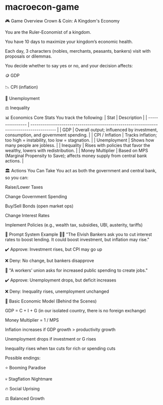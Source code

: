# macroecon-game
<!-- //todo: music
//todo: add crown to player character (left)
//todo: add prompts
///todo: have the other players bounce in from right
fiscal and monetary systems so you can do taxes open market operations etc etc and you have stats like mps which allows you to calculate money mulitplier and you get little states like how your gdp cpi unemployment inflation and you also have like an inequality indicator. you just get prompts and over ten days you try to grow your economy as best you can 
-->


🎮 Game Overview
Crown & Coin: A Kingdom's Economy

You are the Ruler-Economist of a kingdom.

You have 10 days to maximize your kingdom’s economic health.

Each day, 3 characters (nobles, merchants, peasants, bankers) visit with proposals or dilemmas.

You decide whether to say yes or no, and your decision affects:

🪙 GDP

📉 CPI (inflation)

👷 Unemployment

⚖️ Inequality

<!-- 📊 Public Opinion -->


📊 Economics Core Stats
You track the following:
| Stat             | Description                                                                                 |
| ---------------- | ------------------------------------------------------------------------------------------- |
| GDP              | Overall output; influenced by investment, consumption, and government spending.             |
| CPI / Inflation  | Tracks inflation; too high = instability, too low = stagnation.                             |
| Unemployment     | Shows how many people are jobless.                                                          |
| Inequality       | Rises with policies that favor the wealthy, lowers with redistribution.                     |
| Money Multiplier | Based on MPS (Marginal Propensity to Save); affects money supply from central bank actions. |
<!-- | Public Opinion | Optional: if this drops too low, you risk rebellion or unrest.                              | -->

🏛️ Actions You Can Take
You act as both the government and central bank, so you can:

Raise/Lower Taxes

Change Government Spending

Buy/Sell Bonds (open market ops)

Change Interest Rates

Implement Policies (e.g., wealth tax, subsidies, UBI, austerity, tariffs)

🧠 Prompt System Example
🧝‍♂️ "The Elvish Bankers ask you to cut interest rates to boost lending. It could boost investment, but inflation may rise."

✔️ Approve: Investment rises, but CPI may go up

❌ Deny: No change, but bankers disapprove

👷 "A workers' union asks for increased public spending to create jobs."

✔️ Approve: Unemployment drops, but deficit increases

❌ Deny: Inequality rises, unemployment unchanged


🧮 Basic Economic Model (Behind the Scenes)

GDP = C + I + G (in our isolated country, there is no foreign exchange)

Money Multiplier = 1 / MPS

Inflation increases if GDP growth > productivity growth

Unemployment drops if investment or G rises

Inequality rises when tax cuts for rich or spending cuts


Possible endings:

⭐ Booming Paradise

💀 Stagflation Nightmare

🔥 Social Uprising

⚖️ Balanced Growth
